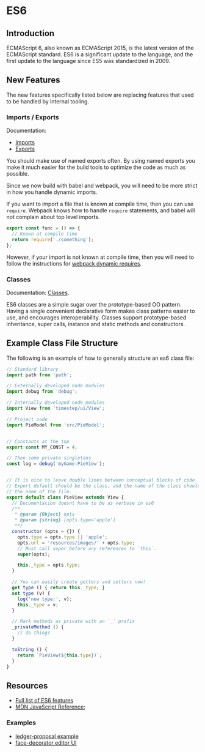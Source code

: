 # ES6

## Introduction

ECMAScript 6, also known as ECMAScript 2015, is the latest version of the ECMAScript standard. ES6 is a significant update to the language, and the first update to the language since ES5 was standardized in 2009.

## New Features

The new features specifically listed below are replacing features that used to be handled by internal tooling.

### Imports / Exports

Documentation:

- [Imports](https://developer.mozilla.org/en-US/docs/Web/JavaScript/Reference/Statements/import)
- [Exports](https://developer.mozilla.org/en-US/docs/Web/JavaScript/Reference/Statements/export)

You should make use of named exports often.  By using named exports you make it much easier for the build tools to optimize the code as much as possible.

Since we now build with babel and webpack, you will need to be more strict in how you handle dynamic imports.

If you want to import a file that is known at compile time, then you can use `require`.  Webpack knows how to handle `require` statements, and babel will not complain about top level imports.

```js
export const func = () => {
  // Known at compile time
  return require('./something');
};
```

However, if your import is not known at compile time, then you will need to follow the instructions for [webpack dynamic requires](https://webpack.github.io/docs/context.html).

### Classes

Documentation: [Classes](https://developer.mozilla.org/en-US/docs/Web/JavaScript/Reference/Classes).

ES6 classes are a simple sugar over the prototype-based OO pattern. Having a single convenient declarative form makes class patterns easier to use, and encourages interoperability. Classes support prototype-based inheritance, super calls, instance and static methods and constructors.

## Example Class File Structure

The following is an example of how to generally structure an es6 class file:

```js
// Standard library
import path from 'path';

// Externally developed node modules
import debug from 'debug';

// Internally developed node_modules
import View from 'timestep/ui/View';

// Project code
import PieModel from 'src/PieModel';


// Constants at the top
export const MY_CONST = 4;

// Then some private singletons
const log = debug('myGame:PieView');


// It is nice to leave double lines between conceptual blocks of code
// Export default should be the class, and the name of the class should match/
// the name of the file.
export default class PieView extends View {
  // Documentation doesnt have to be as verbose in es6
  /**
   * @param {Object} opts
   * @param {string} [opts.type='apple']
   **/
  constructor (opts = {}) {
    opts.type = opts.type || 'apple';
    opts.url = 'resources/images/' + opts.type;
    // Must call super before any references to `this`.
    super(opts);

    this._type = opts.type;
  }

  // You can easily create getters and setters now!
  get type () { return this._type; }
  set type (v) {
    log('new type:', v);
    this._type = v;
  }

  // Mark methods as private with an `_` prefix
  _privateMethod () {
    // do things
  }

  toString () {
    return `PieView(${this.type})`;
  }
}
```

## Resources

- [Full list of ES6 features](https://github.com/lukehoban/es6features)
- [MDN JavaScript Reference](https://developer.mozilla.org/en-US/docs/Web/JavaScript/Reference);

### Examples

- [ledger-proposal example](https://github.com/jsio-private/ledger-proposal/tree/master/examples/everwing)
- [face-decorator editor UI](https://github.com/jsio-private/face-decorator/tree/master/editor-ui)
